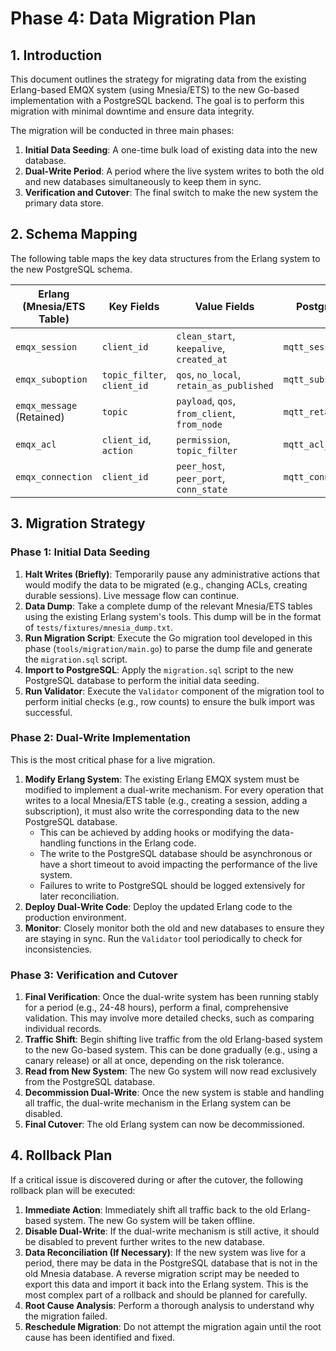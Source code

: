 # Phase 4: Data Migration Plan

## 1. Introduction

This document outlines the strategy for migrating data from the existing Erlang-based EMQX system (using Mnesia/ETS) to the new Go-based implementation with a PostgreSQL backend. The goal is to perform this migration with minimal downtime and ensure data integrity.

The migration will be conducted in three main phases:
1.  **Initial Data Seeding**: A one-time bulk load of existing data into the new database.
2.  **Dual-Write Period**: A period where the live system writes to both the old and new databases simultaneously to keep them in sync.
3.  **Verification and Cutover**: The final switch to make the new system the primary data store.

## 2. Schema Mapping

The following table maps the key data structures from the Erlang system to the new PostgreSQL schema.

| Erlang (Mnesia/ETS Table) | Key Fields                 | Value Fields                                 | PostgreSQL Table         | Key Columns               | Value Columns                                                              |
| ------------------------- | -------------------------- | -------------------------------------------- | ------------------------ | ------------------------- | -------------------------------------------------------------------------- |
| `emqx_session`            | `client_id`                | `clean_start`, `keepalive`, `created_at`     | `mqtt_sessions`          | `client_id`               | `clean_start`, `keepalive_interval`, `created_at`                          |
| `emqx_suboption`          | `topic_filter`, `client_id`  | `qos`, `no_local`, `retain_as_published`   | `mqtt_subscriptions`     | `topic_filter`, `client_id` | `qos`, `no_local`, `retain_as_published`                                   |
| `emqx_message` (Retained) | `topic`                    | `payload`, `qos`, `from_client`, `from_node` | `mqtt_retained_messages` | `topic`                   | `payload`, `qos`, `from_client_id`, `from_node`                            |
| `emqx_acl`                | `client_id`, `action`      | `permission`, `topic_filter`                 | `mqtt_acl_rules`         | `client_id`, `action`     | `permission`, `topic_filter`                                               |
| `emqx_connection`         | `client_id`                | `peer_host`, `peer_port`, `conn_state`       | `mqtt_connections`       | `client_id`               | `peer_host`, `peer_port`, `conn_state`                                     |

## 3. Migration Strategy

### Phase 1: Initial Data Seeding

1.  **Halt Writes (Briefly)**: Temporarily pause any administrative actions that would modify the data to be migrated (e.g., changing ACLs, creating durable sessions). Live message flow can continue.
2.  **Data Dump**: Take a complete dump of the relevant Mnesia/ETS tables using the existing Erlang system's tools. This dump will be in the format of `tests/fixtures/mnesia_dump.txt`.
3.  **Run Migration Script**: Execute the Go migration tool developed in this phase (`tools/migration/main.go`) to parse the dump file and generate the `migration.sql` script.
4.  **Import to PostgreSQL**: Apply the `migration.sql` script to the new PostgreSQL database to perform the initial data seeding.
5.  **Run Validator**: Execute the `Validator` component of the migration tool to perform initial checks (e.g., row counts) to ensure the bulk import was successful.

### Phase 2: Dual-Write Implementation

This is the most critical phase for a live migration.

1.  **Modify Erlang System**: The existing Erlang EMQX system must be modified to implement a dual-write mechanism. For every operation that writes to a local Mnesia/ETS table (e.g., creating a session, adding a subscription), it must also write the corresponding data to the new PostgreSQL database.
    *   This can be achieved by adding hooks or modifying the data-handling functions in the Erlang code.
    *   The write to the PostgreSQL database should be asynchronous or have a short timeout to avoid impacting the performance of the live system.
    *   Failures to write to PostgreSQL should be logged extensively for later reconciliation.
2.  **Deploy Dual-Write Code**: Deploy the updated Erlang code to the production environment.
3.  **Monitor**: Closely monitor both the old and new databases to ensure they are staying in sync. Run the `Validator` tool periodically to check for inconsistencies.

### Phase 3: Verification and Cutover

1.  **Final Verification**: Once the dual-write system has been running stably for a period (e.g., 24-48 hours), perform a final, comprehensive validation. This may involve more detailed checks, such as comparing individual records.
2.  **Traffic Shift**: Begin shifting live traffic from the old Erlang-based system to the new Go-based system. This can be done gradually (e.g., using a canary release) or all at once, depending on the risk tolerance.
3.  **Read from New System**: The new Go system will now read exclusively from the PostgreSQL database.
4.  **Decommission Dual-Write**: Once the new system is stable and handling all traffic, the dual-write mechanism in the Erlang system can be disabled.
5.  **Final Cutover**: The old Erlang system can now be decommissioned.

## 4. Rollback Plan

If a critical issue is discovered during or after the cutover, the following rollback plan will be executed:

1.  **Immediate Action**: Immediately shift all traffic back to the old Erlang-based system. The new Go system will be taken offline.
2.  **Disable Dual-Write**: If the dual-write mechanism is still active, it should be disabled to prevent further writes to the new database.
3.  **Data Reconciliation (If Necessary)**: If the new system was live for a period, there may be data in the PostgreSQL database that is not in the old Mnesia database. A reverse migration script may be needed to export this data and import it back into the Erlang system. This is the most complex part of a rollback and should be planned for carefully.
4.  **Root Cause Analysis**: Perform a thorough analysis to understand why the migration failed.
5.  **Reschedule Migration**: Do not attempt the migration again until the root cause has been identified and fixed.